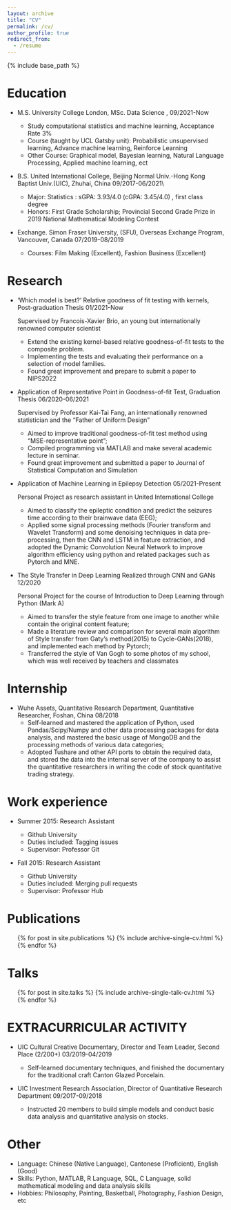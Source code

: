 ```yaml
---
layout: archive
title: "CV"
permalink: /cv/
author_profile: true
redirect_from:
  - /resume
---
```


{% include base_path %}

Education
======
* M.S. University College London, MSc. Data Science , 09/2021-Now
  * Study computational statistics and machine learning, Acceptance Rate 3%
  * Course (taught by UCL Gatsby unit): Probabilistic unsupervised learning, Advance machine learning, Reinforce Learning
  * Other Course: Graphical model, Bayesian learning, Natural Language Processing, Applied machine learning, ect


* B.S. United International College, Beijing Normal Univ.-Hong Kong Baptist Univ.(UIC), Zhuhai, China 09/2017-06/2021\
  * Major: Statistics : sGPA: 3.93/4.0 (cGPA: 3.45/4.0) , first class degree 
  * Honors: First Grade Scholarship; Provincial Second Grade Prize in 2019 National Mathematical Modeling Contest

* Exchange. Simon Fraser University, (SFU), Overseas Exchange Program, Vancouver, Canada 07/2019-08/2019
  * Courses: Film Making (Excellent), Fashion Business (Excellent)

Research
======
* ‘Which model is best?’ Relative goodness of fit testing with kernels, Post-graduation Thesis 01/2021-Now 

   Supervised by Francois-Xavier Brio, an young but internationally renowned computer scientist
  * Extend the existing kernel-based relative goodness-of-fit tests to the composite problem. 
  * Implementing the tests and evaluating their performance on a selection of model families.
  * Found great improvement and prepare to submit a paper to NIPS2022

* Application of Representative Point in Goodness-of-fit Test, Graduation Thesis 06/2020-06/2021

  Supervised by Professor Kai-Tai Fang, an internationally renowned statistician and the “Father of Uniform Design”
  * Aimed to improve traditional goodness-of-fit test method using “MSE-representative point”;
  * Compiled programming via MATLAB and make several academic lecture in seminar.
  * Found great improvement and submitted a paper to Journal of Statistical Computation and Simulation

* Application of Machine Learning in Epilepsy Detection 05/2021-Present

  Personal Project as research assistant in United International College
  * Aimed to classify the epileptic condition and predict the seizures time according to their brainwave data (EEG);
  * Applied some signal processing methods (Fourier transform and Wavelet Transform) and some denoising techniques in data pre-processing, then the CNN and LSTM in feature       extraction, and adopted the Dynamic Convolution Neural Network to improve algorithm efficiency using python and related packages such as Pytorch and MNE.

* The Style Transfer in Deep Learning Realized through CNN and GANs 12/2020
  
  Personal Project for the course of Introduction to Deep Learning through Python (Mark A)
  * Aimed to transfer the style feature from one image to another while contain the original content feature;
  * Made a literature review and comparison for several main algorithm of Style transfer from Gaty’s method(2015) to Cycle-GANs(2018), and implemented each method by Pytorch;
  * Transferred the style of Van Gogh to some photos of my school, which was well received by teachers and classmates

Internship
======
* Wuhe Assets, Quantitative Research Department, Quantitative Researcher, Foshan, China 08/2018
  * Self-learned and mastered the application of Python, used Pandas/Scipy/Numpy and other data processing packages for data analysis, and mastered the basic usage of MongoDB and the processing methods of various data categories;
  * Adopted Tushare and other API ports to obtain the required data, and stored the data into the internal server of the company to assist the quantitative researchers in writing the code of stock quantitative trading strategy.

Work experience
======
* Summer 2015: Research Assistant
  * Github University
  * Duties included: Tagging issues
  * Supervisor: Professor Git

* Fall 2015: Research Assistant
  * Github University
  * Duties included: Merging pull requests
  * Supervisor: Professor Hub
  

Publications
======
  <ul>{% for post in site.publications %}
    {% include archive-single-cv.html %}
  {% endfor %}</ul>
  
Talks
======
  <ul>{% for post in site.talks %}
    {% include archive-single-talk-cv.html %}
  {% endfor %}</ul>
  

  
EXTRACURRICULAR ACTIVITY
======
* UIC Cultural Creative Documentary, Director and Team Leader, Second Place (2/200+) 03/2019-04/2019
  * Self-learned documentary techniques, and finished the documentary for the traditional craft Canton Glazed Porcelain.
 
* UIC Investment Research Association, Director of Quantitative Research Department 09/2017-09/2018
  * Instructed 20 members to build simple models and conduct basic data analysis and quantitative analysis on stocks.


Other
======
* Language: Chinese (Native Language), Cantonese (Proficient), English (Good)
* Skills: Python, MATLAB, R Language, SQL, C Language, solid mathematical modeling and data analysis skills
* Hobbies: Philosophy, Painting, Basketball, Photography, Fashion Design, etc
